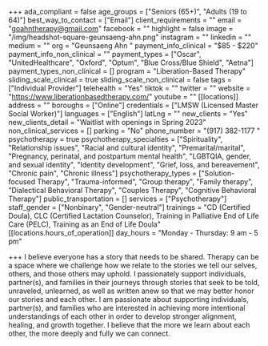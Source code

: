 +++
ada_compliant = false
age_groups = ["Seniors (65+)", "Adults (19 to 64)"]
best_way_to_contact = ["Email"]
client_requirements = ""
email = "goahntherapy@gmail.com"
facebook = ""
highlight = false
image = "/img/headshot-square-geunsaeng-ahn.png"
instagram = ""
linkedin = ""
medium = ""
org = "Geunsaeng Ahn "
payment_info_clinical = "$85 - $220"
payment_info_non_clinical = ""
payment_types = ["Oscar", "UnitedHealthcare", "Oxford", "Optum", "Blue Cross/Blue Shield", "Aetna"]
payment_types_non_clinical = []
program = "Liberation-Based Therapy"
sliding_scale_clinical = true
sliding_scale_non_clinical = false
tags = ["Individual Provider"]
telehealth = "Yes"
tiktok = ""
twitter = ""
website = "https://www.liberationbasedtherapy.com/"
youtube = ""
[[locations]]
address = ""
boroughs = ["Online"]
credentials = ["LMSW (Licensed Master Social Worker)"]
languages = ["English"]
latLng = ""
new_clients = "Yes"
new_clients_detail = "Waitlist with openings in Spring 2023"
non_clinical_services = []
parking = "No"
phone_number = "(917) 382-1177‬ "
psychotherapy = true
psychotherapy_specialties = ["Spirituality", "Relationship issues", "Racial and cultural identity", "Premarital/marital", "Pregnancy, perinatal, and postpartum mental health", "LGBTQIA, gender, and sexual identity", "Identity development", "Grief, loss, and bereavement", "Chronic pain", "Chronic illness"]
psychotherapy_types = ["Solution-focused Therapy", "Trauma-informed", "Group therapy", "Family therapy", "Dialectical Behavioral Therapy", "Couples Therapy", "Cognitive Behavioral Therapy"]
public_transportation = []
services = ["Psychotherapy"]
staff_gender = ["Nonbinary", "Gender-neutral"]
trainings = "CD (Certified Doula), CLC (Certified Lactation Counselor), Training in Palliative End of Life Care (PELC), Training as an End of Life Doula"
[[locations.hours_of_operation]]
day_hours = "Monday - Thursday: 9 am - 5 pm"

+++
I believe everyone has a story that needs to be shared. Therapy can be a space where we challenge how we relate to the stories we tell our selves, others, and those others may uphold. I passionately support individuals, partner(s), and families in their journeys through stories that seek to be told, unraveled, unlearned, as well as written anew so that we may better honor our stories and each other. I am passionate about supporting individuals, partner(s), and families who are interested in achieving more intentional understandings of each other in order to develop stronger alignment, healing, and growth together. I believe that the more we learn about each other, the more deeply and fully we can connect.
